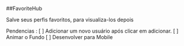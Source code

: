 ##FavoriteHub

Salve seus perfis favoritos, para visualiza-los depois

Pendencias :
  [ ] Adicionar um novo usuário após clicar em adicionar.
  [ ] Animar o Fundo
  [ ] Desenvolver para Mobile
